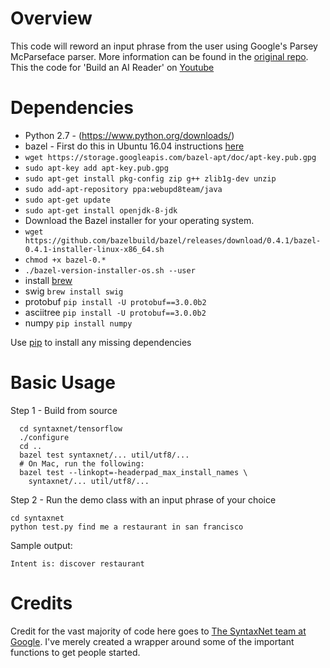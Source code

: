 Overview
============
This code will reword an input phrase from the user using Google's Parsey McParseface parser. More information can be found in the [original repo](https://github.com/tensorflow/models/tree/master/syntaxnet). This the code for 'Build an AI Reader' on [Youtube](https://youtu.be/AKwfVAKaigI)

Dependencies
============

* Python 2.7 - (https://www.python.org/downloads/)
* bazel - First do this in Ubuntu 16.04 instructions [here](http://bazel.io/docs/install.html)
* `wget https://storage.googleapis.com/bazel-apt/doc/apt-key.pub.gpg`
* `sudo apt-key add apt-key.pub.gpg`
* `sudo apt-get install pkg-config zip g++ zlib1g-dev unzip`
* `sudo add-apt-repository ppa:webupd8team/java`
* `sudo apt-get update`
* `sudo apt-get install openjdk-8-jdk`
* Download the Bazel installer for your operating system.
* `wget https://github.com/bazelbuild/bazel/releases/download/0.4.1/bazel-0.4.1-installer-linux-x86_64.sh`
* `chmod +x bazel-0.*`
* `./bazel-version-installer-os.sh --user`
* install [brew](http://linuxbrew.sh/)
* swig `brew install swig`
* protobuf `pip install -U protobuf==3.0.0b2`
* asciitree `pip install -U protobuf==3.0.0b2`
* numpy `pip install numpy`

Use [pip](https://pypi.python.org/pypi/pip) to install any missing dependencies

Basic Usage
===========

Step 1 - Build from source 

```shell
  cd syntaxnet/tensorflow
  ./configure
  cd ..
  bazel test syntaxnet/... util/utf8/...
  # On Mac, run the following:
  bazel test --linkopt=-headerpad_max_install_names \
    syntaxnet/... util/utf8/...
```
Step 2 - Run the demo class with an input phrase of your choice 

```shell
cd syntaxnet
python test.py find me a restaurant in san francisco
```

Sample output: 
```shell
Intent is: discover restaurant
```

Credits
===========
Credit for the vast majority of code here goes to [The SyntaxNet team at Google](https://github.com/tensorflow/models/edit/master/syntaxnet). I've merely created a wrapper around some of the important functions to get people started.
